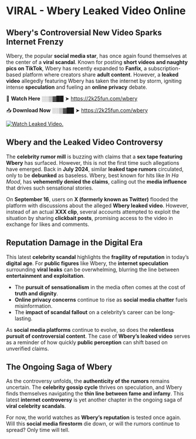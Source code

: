 # VIRAL - Wbery Leaked Video Online

## **Wbery's Controversial New Video Sparks Internet Frenzy**  

Wbery, the popular **social media star**, has once again found themselves at the center of a **viral scandal**. Known for posting **short videos and naughty pics on TikTok**, Wbery has recently expanded to **Fanfix**, a subscription-based platform where creators share **adult content**. However, a **leaked video** allegedly featuring Wbery has taken the internet by storm, igniting intense **speculation** and fueling an **online privacy** debate.  

🔴 **Watch Here** ░░▒▓██ ➤ https://2k25fun.com/wbery  

📥 **Download Now** ░░▒▓██ ➤ https://2k25fun.com/wbery  

[![Watch Leaked Video.](https://miro.medium.com/v2/resize:fit:828/format:webp/1*cilzJN44JGOrTw9NJCrNHA.gif "Watch Leaked Video")](https://2k25fun.com/wbery)

## **Wbery and the Leaked Video Controversy**  

The **celebrity rumor mill** is buzzing with claims that a **sex tape featuring Wbery** has surfaced. However, this is not the first time such allegations have emerged. Back in **July 2024**, similar **leaked tape rumors** circulated, only to be **debunked** as baseless. Wbery, best known for hits like *In Ha Mood*, has **vehemently denied the claims**, calling out the **media influence** that drives such sensational stories.  

On **September 16**, users on **X (formerly known as Twitter)** flooded the platform with discussions about the alleged **Wbery leaked video**. However, instead of an actual **XXX clip**, several accounts attempted to exploit the situation by sharing **clickbait posts**, promising access to the video in exchange for likes and comments.  

## **Reputation Damage in the Digital Era**  

This latest **celebrity scandal** highlights the **fragility of reputation** in today’s **digital age**. For **public figures** like Wbery, the **internet speculation** surrounding **viral leaks** can be overwhelming, blurring the line between **entertainment and exploitation**.  

- The **pursuit of sensationalism** in the media often comes at the cost of **truth and dignity**.  
- **Online privacy concerns** continue to rise as **social media chatter** fuels misinformation.  
- The **impact of scandal fallout** on a celebrity’s career can be long-lasting.  

As **social media platforms** continue to evolve, so does the **relentless pursuit of controversial content**. The case of **Wbery’s leaked video** serves as a reminder of how quickly **public perception** can shift based on unverified claims.  

## **The Ongoing Saga of Wbery**  

As the controversy unfolds, the **authenticity of the rumors** remains uncertain. The **celebrity gossip cycle** thrives on speculation, and Wbery finds themselves navigating the **thin line between fame and infamy**. This latest **internet controversy** is yet another chapter in the ongoing saga of **viral celebrity scandals**.  

For now, the world watches as **Wbery’s reputation** is tested once again. Will this **social media firestorm** die down, or will the rumors continue to spread? Only time will tell.